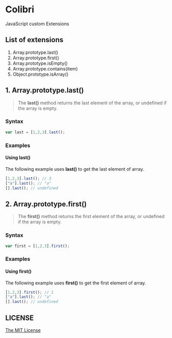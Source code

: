 # Colibri
JavaScript custom Extensions

## List of extensions

1. Array.prototype.last()
2. Array.prototype.first()
3. Array.prototype.isEmpty()
4. Array.prototype.contains(item)
5. Object.prototype.isArray()

## 1. Array.prototype.last()
> The **last()** method returns the last element of the array, or undefined if the array is empty.

### Syntax
```js
var last = [1,2,3].last();
```
### Examples
#### Using last()
The following example uses **last()** to get the last element of array.

```js
[1,2,3].last(); // 3
["a"].last(); // "a"
[].last(); // undefined
```

## 2. Array.prototype.first()
> The **first()** method returns the first element of the array, or undefined if the array is empty.

### Syntax
```js
var first = [1,2,3].first();
```
### Examples
#### Using first()
The following example uses **first()** to get the first element of array.

```js
[1,2,3].first(); // 1
["a"].last(); // "a"
[].last(); // undefined
```

## LICENSE
[The MIT License](https://github.com/Sufflavus/Colibri/blob/master/LICENSE)